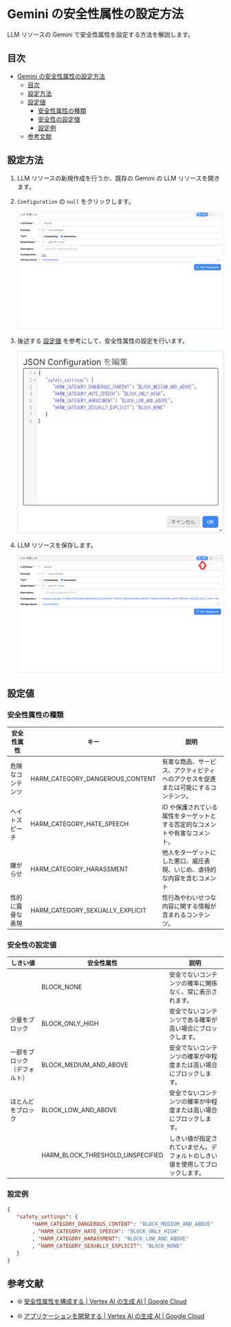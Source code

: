 # Gemini の安全性属性の設定方法

LLM リソースの Gemini で安全性属性を設定する方法を解説します。  

## 目次

- [Gemini の安全性属性の設定方法](#gemini-の安全性属性の設定方法)
  - [目次](#目次)
  - [設定方法](#設定方法)
  - [設定値](#設定値)
    - [安全性属性の種類](#安全性属性の種類)
    - [安全性の設定値](#安全性の設定値)
    - [設定例](#設定例)
  - [参考文献](#参考文献)

## 設定方法

1. LLM リソースの新規作成を行うか、既存の Gemini の LLM リソースを開きます。

1. `Configuration` の `null` をクリックします。

   ![gemini_safety_settings_01.png](./imgs/gemini_safety_settings_01.png)

1. 後述する [設定値](#設定値) を参考にして、安全性属性の設定を行います。  

   ![gemini_safety_settings_02.png](./imgs/gemini_safety_settings_02.png)

1. LLM リソースを保存します。

   ![gemini_safety_settings_03.png](./imgs/gemini_safety_settings_03.png)

## 設定値

### 安全性属性の種類

|安全性属性|キー|説明|
|---|---|---|
|危険なコンテンツ|HARM_CATEGORY_DANGEROUS_CONTENT|有害な商品、サービス、アクティビティへのアクセスを促進または可能にするコンテンツ。|
|ヘイトスピーチ|HARM_CATEGORY_HATE_SPEECH|ID や保護されている属性をターゲットとする否定的なコメントや有害なコメント。|
|嫌がらせ|HARM_CATEGORY_HARASSMENT|他人をターゲットにした悪口、威圧表現、いじめ、虐待的な内容を含むコメント|
|性的に露骨な表現|HARM_CATEGORY_SEXUALLY_EXPLICIT|性行為やわいせつな内容に関する情報が含まれるコンテンツ。|

### 安全性の設定値

|しきい値|安全性属性|説明|
|---|---|---|
||BLOCK_NONE|安全でないコンテンツの確率に関係なく、常に表示されます。|
|少量をブロック|BLOCK_ONLY_HIGH|安全でないコンテンツである確率が高い場合にブロックします。|
|一部をブロック（デフォルト）|BLOCK_MEDIUM_AND_ABOVE|安全でないコンテンツの確率が中程度または高い場合にブロックします。|
|ほとんどをブロック|BLOCK_LOW_AND_ABOVE|安全でないコンテンツの確率が中程度または高い場合にブロックします。|
||HARM_BLOCK_THRESHOLD_UNSPECIFIED|	しきい値が指定されていません。デフォルトのしきい値を使用してブロックします。|

### 設定例

```JSON
{
   "safety_settings": {
        "HARM_CATEGORY_DANGEROUS_CONTENT": "BLOCK_MEDIUM_AND_ABOVE"
        , "HARM_CATEGORY_HATE_SPEECH": "BLOCK_ONLY_HIGH"
        , "HARM_CATEGORY_HARASSMENT": "BLOCK_LOW_AND_ABOVE"
        , "HARM_CATEGORY_SEXUALLY_EXPLICIT": "BLOCK_NONE"
   }
}
```

## 参考文献

- :globe_with_meridians: [安全性属性を構成する | Vertex AI の生成 AI | Google Cloud](https://cloud.google.com/vertex-ai/generative-ai/docs/multimodal/configure-safety-attributes?hl=ja)

- :globe_with_meridians: [アプリケーションを開発する | Vertex AI の生成 AI | Google Cloud](https://cloud.google.com/vertex-ai/generative-ai/docs/reasoning-engine/develop?hl=ja)
